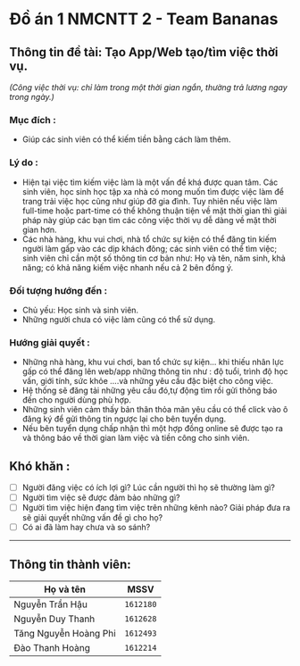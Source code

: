 ﻿# Đồ án 1 NMCNTT 2 - Team Bananas

## Thông tin đề tài: Tạo App/Web tạo/tìm việc thời vụ. 

*(Công việc thời vụ: chỉ làm trong một thời gian ngắn, thường trả lương ngay trong ngày.)*

### Mục đích :
- Giúp các sinh viên có thể kiếm tiền bằng cách làm thêm.

### Lý do : 
- Hiện tại việc tìm kiếm việc làm là một vấn đề khá được quan tâm. Các sinh viên, học sinh học tập xa nhà có mong muốn tìm được việc làm để trang trải việc học cũng như giúp đỡ gia đình. Tuy nhiên nếu việc làm full-time hoặc part-time có thể không thuận tiện về mặt thời gian thì giải pháp này giúp các bạn tìm các công việc thời vụ dễ dàng về mặt thời gian hơn. 
- Các nhà hàng, khu vui chơi, nhà tổ chức sự kiện có thể đăng tin kiếm người làm gấp vào các dịp khách đông; các sinh viên có thể tìm việc; sinh viên chỉ cần một số thông tin cơ bản như: Họ và tên, năm sinh, khả năng; có khả năng kiếm việc nhanh nếu cả 2 bên đồng ý.

### Đối tượng hướng đến : 
 - Chủ yếu: Học sinh và sinh viên.
 - Những người chưa có việc làm cũng có thể sử dụng.

### Hướng giải quyết :
- Những nhà hàng, khu vui chơi, ban tổ chức sự kiện... khi thiếu nhân lực gấp có thể đăng lên web/app những thông tin như : độ tuổi, trình độ học vấn, giới tính, sức khỏe ....và những yêu cầu đặc biệt cho công việc. 
- Hệ thống sẽ đăng tải những yêu cầu đó,tự động tìm rồi gửi thông báo đến cho người dùng phù hợp. 
- Những sinh viên cảm thấy bản thân thỏa mãn yêu cầu có thể click vào ô đăng ký để gửi thông tin ngược lại cho bên tuyển dụng.
- Nếu bên tuyển dụng chấp nhận thì một hợp đồng online sẽ được tạo ra và thông báo về thời gian làm việc và tiền công cho sinh viên.

## Khó khăn :
- [ ] Người đăng việc có ích lợi gì? Lúc cần người thì họ sẽ thường làm gì?
- [ ] Người tìm việc sẽ được đảm bảo những gì? 
- [ ] Người tìm việc hiện đang tìm việc trên những kênh nào? Giải pháp đưa ra sẽ giải quyết những vấn đề gì cho họ? 
- [ ] Có ai đã làm hay chưa và so sánh?

---

## Thông tin thành viên:

Họ và tên | MSSV
------------ | :-------------:
Nguyễn Trần Hậu | `1612180`
Nguyễn Duy Thanh | `1612628`
Tăng Nguyễn Hoàng Phi | `1612493`
Đào Thanh Hoàng | `1612214`
